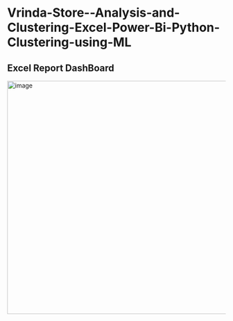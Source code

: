# Vrinda-Store--Analysis-and-Clustering-Excel-Power-Bi-Python-Clustering-using-ML

## Excel Report DashBoard
<img width="537" alt="image" src="https://user-images.githubusercontent.com/113114746/228756758-bf4dbfca-3975-4984-ba77-1913b15bafdd.png">
